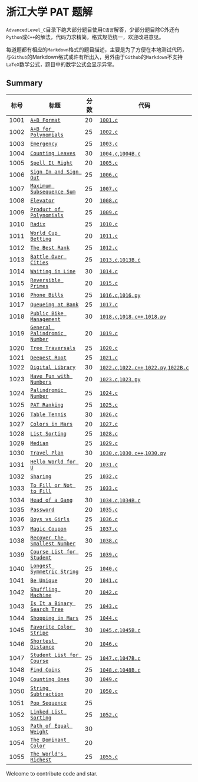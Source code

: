 
# 浙江大学 PAT 题解

`AdvancedLevel_C`目录下绝大部分题目使用`C语言`解答，少部分题目除C外还有`Python`或`C++`的解法，代码力求精简，格式规范统一，欢迎改进意见。

每道题都有相应的`Markdown`格式的题目描述，主要是为了方便在本地测试代码，与`Github`的Markdown格式或许有所出入，另外由于`Github`的`Markdown`不支持`LaTeX`数学公式，题目中的数学公式会显示异常。


## Summary

|标号|标题                                         |分数|代码|
|---|-------------------------------------------|---|---|
|1001|[`A+B Format`][README1001]                 |20|[`1001.c`][1001.c]|
|1002|[`A+B for Polynomials`][README1002]        |25|[`1002.c`][1002.c]|
|1003|[`Emergency`][README1003]                  |25|[`1003.c`][1003.c]|
|1004|[`Counting Leaves`][README1004]            |30|[`1004.c`][1004.c],[`1004B.c`][1004B.c]|
|1005|[`Spell It Right`][README1005]             |20|[`1005.c`][1005.c]|
|1006|[`Sign In and Sign Out`][README1006]       |25|[`1006.c`][1006.c]|
|1007|[`Maximum Subsequence Sum`][README1007]    |25|[`1007.c`][1007.c]|
|1008|[`Elevator`][README1008]                   |20|[`1008.c`][1008.c]|
|1009|[`Product of Polynomials`][README1009]     |25|[`1009.c`][1009.c]|
|1010|[`Radix`][README1010]                      |25|[`1010.c`][1010.c]|
|1011|[`World Cup Betting`][README1011]          |20|[`1011.c`][1011.c]|
|1012|[`The Best Rank`][README1012]              |25|[`1012.c`][1012.c]|
|1013|[`Battle Over Cities`][README1013]         |25|[`1013.c`][1013.c],[`1013B.c`][1013B.c]|
|1014|[`Waiting in Line`][README1014]            |30|[`1014.c`][1014.c]|
|1015|[`Reversible Primes`][README1015]          |20|[`1015.c`][1015.c]|
|1016|[`Phone Bills`][README1016]                |25|[`1016.c`][1016.c],[`1016.py`][1016.py]|
|1017|[`Queueing at Bank`][README1017]           |25|[`1017.c`][1017.c]|
|1018|[`Public Bike Management`][README1018]     |30|[`1018.c`][1018.c],[`1018.c++`][1018.c++],[`1018.py`][1018.py]|
|1019|[`General Palindromic Number`][README1019] |20|[`1019.c`][1019.c]|
|1020|[`Tree Traversals`][README1020]            |25|[`1020.c`][1020.c]|
|1021|[`Deepest Root`][README1021]               |25|[`1021.c`][1021.c]|
|1022|[`Digital Library`][README1022]            |30|[`1022.c`][1022.c],[`1022.c++`][1022.c++],[`1022.py`][1022.py],[`1022B.c`][1022B.c]|
|1023|[`Have Fun with Numbers`][README1023]      |20|[`1023.c`][1023.c],[`1023.py`][1023.py]|
|1024|[`Palindromic Number`][README1024]         |25|[`1024.c`][1024.c]|
|1025|[`PAT Ranking`][README1025]                |25|[`1025.c`][1025.c]|
|1026|[`Table Tennis`][README1026]               |30|[`1026.c`][1026.c]|
|1027|[`Colors in Mars`][README1027]             |20|[`1027.c`][1027.c]|
|1028|[`List Sorting`][README1028]               |25|[`1028.c`][1028.c]|
|1029|[`Median`][README1029]                     |25|[`1029.c`][1029.c]|
|1030|[`Travel Plan`][README1030]                |30|[`1030.c`][1030.c],[`1030.c++`][1030.c++],[`1030.py`][1030.py]|
|1031|[`Hello World for U`][README1031]          |20|[`1031.c`][1031.c]|
|1032|[`Sharing`][README1032]                    |25|[`1032.c`][1032.c]|
|1033|[`To Fill or Not to Fill`][README1033]     |25|[`1033.c`][1033.c]|
|1034|[`Head of a Gang`][README1034]             |30|[`1034.c`][1034.c],[`1034B.c`][1034B.c]|
|1035|[`Password`][README1035]                   |20|[`1035.c`][1035.c]|
|1036|[`Boys vs Girls`][README1036]              |25|[`1036.c`][1036.c]|
|1037|[`Magic Coupon`][README1037]               |25|[`1037.c`][1037.c]|
|1038|[`Recover the Smallest Number`][README1038]|30|[`1038.c`][1038.c]|
|1039|[`Course List for Student`][README1039]    |25|[`1039.c`][1039.c]|
|1040|[`Longest Symmetric String`][README1040]   |25|[`1040.c`][1040.c]|
|1041|[`Be Unique`][README1041]                  |20|[`1041.c`][1041.c]|
|1042|[`Shuffling Machine`][README1042]          |20|[`1042.c`][1042.c]|
|1043|[`Is It a Binary Search Tree`][README1043] |25|[`1043.c`][1043.c]|
|1044|[`Shopping in Mars`][README1044]           |25|[`1044.c`][1044.c]|
|1045|[`Favorite Color Stripe`][README1045]      |30|[`1045.c`][1045.c],[`1045B.c`][1045B.c]|
|1046|[`Shortest Distance`][README1046]          |20|[`1046.c`][1046.c]|
|1047|[`Student List for Course`][README1047]    |25|[`1047.c`][1047.c],[`1047B.c`][1047B.c]|
|1048|[`Find Coins`][README1048]                 |25|[`1048.c`][1048.c],[`1048B.c`][1048B.c]|
|1049|[`Counting Ones`][README1049]              |30|[`1049.c`][1049.c]|
|1050|[`String Subtraction`][README1050]         |20|[`1050.c`][1050.c]|
|1051|[`Pop Sequence`][README1051]               |25||
|1052|[`Linked List Sorting`][README1052]        |25|[`1052.c`][1052.c]|
|1053|[`Path of Equal Weight`][README1053]       |30||
|1054|[`The Dominant Color`][README1054]         |20||
|1055|[`The World's Richest`][README1055]        |25|[`1055.c`][1055.c]|


Welcome to contribute code and star.


[README1001]: AdvancedLevel_C/1001%20A+B%20Format%20(20%20分).md
[README1002]: AdvancedLevel_C/1002%20A+B%20for%20Polynomials%20(25%20分).md
[README1003]: AdvancedLevel_C/1003%20Emergency%20(25%20分).md
[README1004]: AdvancedLevel_C/1004%20Counting%20Leaves%20(30%20分).md
[README1005]: AdvancedLevel_C/1005%20Spell%20It%20Right%20(20%20分).md
[README1006]: AdvancedLevel_C/1006%20Sign%20In%20and%20Sign%20Out%20(25%20分).md
[README1007]: AdvancedLevel_C/1007%20Maximum%20Subsequence%20Sum%20(25%20分).md
[README1008]: AdvancedLevel_C/1008%20Elevator%20(20%20分).md
[README1009]: AdvancedLevel_C/1009%20Product%20of%20Polynomials%20(25%20分).md
[README1010]: AdvancedLevel_C/1010%20Radix%20(25%20分).md
[README1011]: AdvancedLevel_C/1011%20World%20Cup%20Betting%20(20%20分).md
[README1012]: AdvancedLevel_C/1012%20The%20Best%20Rank%20(25%20分).md
[README1013]: AdvancedLevel_C/1013%20Battle%20Over%20Cities%20(25%20分).md
[README1014]: AdvancedLevel_C/1014%20Waiting%20in%20Line%20(30%20分).md
[README1015]: AdvancedLevel_C/1015%20Reversible%20Primes%20(20%20分).md
[README1016]: AdvancedLevel_C/1016%20Phone%20Bills%20(25%20分).md
[README1017]: AdvancedLevel_C/1017%20Queueing%20at%20Bank%20(25%20分).md
[README1018]: AdvancedLevel_C/1018%20Public%20Bike%20Management%20(30%20分).md
[README1019]: AdvancedLevel_C/1019%20General%20Palindromic%20Number%20(20%20分).md
[README1020]: AdvancedLevel_C/1020%20Tree%20Traversals%20(25%20分).md
[README1021]: AdvancedLevel_C/1021%20Deepest%20Root%20(25%20分).md
[README1022]: AdvancedLevel_C/1022%20Digital%20Library%20(30%20分).md
[README1023]: AdvancedLevel_C/1023%20Have%20Fun%20with%20Numbers%20(20%20分).md
[README1024]: AdvancedLevel_C/1024%20Palindromic%20Number%20(25%20分).md
[README1025]: AdvancedLevel_C/1025%20PAT%20Ranking%20(25%20分).md
[README1026]: AdvancedLevel_C/1026%20Table%20Tennis%20(30%20分).md
[README1027]: AdvancedLevel_C/1027%20Colors%20in%20Mars%20(20%20分).md
[README1028]: AdvancedLevel_C/1028%20List%20Sorting%20(25%20分).md
[README1029]: AdvancedLevel_C/1029%20Median%20(25%20分).md
[README1030]: AdvancedLevel_C/1030%20Travel%20Plan%20(30%20分).md
[README1031]: AdvancedLevel_C/1031%20Hello%20World%20for%20U%20(20%20分).md
[README1032]: AdvancedLevel_C/1032%20Sharing%20(25%20分).md
[README1033]: AdvancedLevel_C/1033%20To%20Fill%20or%20Not%20to%20Fill%20(25%20分).md
[README1034]: AdvancedLevel_C/1034%20Head%20of%20a%20Gang%20(30%20分).md
[README1035]: AdvancedLevel_C/1035%20Password%20(20%20分).md
[README1036]: AdvancedLevel_C/1036%20Boys%20vs%20Girls%20(25%20分).md
[README1037]: AdvancedLevel_C/1037%20Magic%20Coupon%20(25%20分).md
[README1038]: AdvancedLevel_C/1038%20Recover%20the%20Smallest%20Number%20(30%20分).md
[README1039]: AdvancedLevel_C/1039%20Course%20List%20for%20Student%20(25%20分).md
[README1040]: AdvancedLevel_C/1040%20Longest%20Symmetric%20String%20(25%20分).md
[README1041]: AdvancedLevel_C/1041%20Be%20Unique%20(20%20分).md
[README1042]: AdvancedLevel_C/1042%20Shuffling%20Machine%20(20%20分).md
[README1043]: AdvancedLevel_C/1043%20Is%20It%20a%20Binary%20Search%20Tree%20(25%20分).md
[README1044]: AdvancedLevel_C/1044%20Shopping%20in%20Mars%20(25%20分).md
[README1045]: AdvancedLevel_C/1045%20Favorite%20Color%20Stripe%20(30%20分).md
[README1046]: AdvancedLevel_C/1046%20Shortest%20Distance%20(20%20分).md
[README1047]: AdvancedLevel_C/1047%20Student%20List%20for%20Course%20(25%20分).md
[README1048]: AdvancedLevel_C/1048%20Find%20Coins%20(25%20分).md
[README1049]: AdvancedLevel_C/1049%20Counting%20Ones%20(30%20分).md
[README1050]: AdvancedLevel_C/1050%20String%20Subtraction%20(20%20分).md
[README1051]: AdvancedLevel_C/1051%20Pop%20Sequence%20(25%20分).md
[README1052]: AdvancedLevel_C/1052%20Linked%20List%20Sorting%20(25%20分).md
[README1053]: AdvancedLevel_C/1053%20Path%20of%20Equal%20Weight%20(30%20分).md
[README1054]: AdvancedLevel_C/1054%20The%20Dominant%20Color%20(20%20分).md
[README1055]: AdvancedLevel_C/1055%20The%20World's%20Richest%20(25%20分).md
[1001.c]: AdvancedLevel_C/1001.c
[1002.c]: AdvancedLevel_C/1002.c
[1003.c]: AdvancedLevel_C/1003.c
[1004.c]: AdvancedLevel_C/1004.c
[1004B.c]: AdvancedLevel_C/1004B.c
[1005.c]: AdvancedLevel_C/1005.c
[1006.c]: AdvancedLevel_C/1006.c
[1007.c]: AdvancedLevel_C/1007.c
[1008.c]: AdvancedLevel_C/1008.c
[1009.c]: AdvancedLevel_C/1009.c
[1010.c]: AdvancedLevel_C/1010.c
[1011.c]: AdvancedLevel_C/1011.c
[1012.c]: AdvancedLevel_C/1012.c
[1013.c]: AdvancedLevel_C/1013.c
[1013B.c]: AdvancedLevel_C/1013B.c
[1014.c]: AdvancedLevel_C/1014.c
[1015.c]: AdvancedLevel_C/1015.c
[1016.c]: AdvancedLevel_C/1016.c
[1016.py]: AdvancedLevel_C/1016.py
[1017.c]: AdvancedLevel_C/1017.c
[1018.c]: AdvancedLevel_C/1018.c
[1018.c++]: AdvancedLevel_C/1018.c++
[1018.py]: AdvancedLevel_C/1018.py
[1019.c]: AdvancedLevel_C/1019.c
[1020.c]: AdvancedLevel_C/1020.c
[1021.c]: AdvancedLevel_C/1021.c
[1022.c]: AdvancedLevel_C/1022.c
[1022.c++]: AdvancedLevel_C/1022.c++
[1022.py]: AdvancedLevel_C/1022.py
[1022B.c]: AdvancedLevel_C/1022B.c
[1023.c]: AdvancedLevel_C/1023.c
[1023.py]: AdvancedLevel_C/1023.py
[1024.c]: AdvancedLevel_C/1024.c
[1025.c]: AdvancedLevel_C/1025.c
[1026.c]: AdvancedLevel_C/1026.c
[1027.c]: AdvancedLevel_C/1027.c
[1028.c]: AdvancedLevel_C/1028.c
[1029.c]: AdvancedLevel_C/1029.c
[1030.c]: AdvancedLevel_C/1030.c
[1030.c++]: AdvancedLevel_C/1030.c++
[1030.py]: AdvancedLevel_C/1030.py
[1031.c]: AdvancedLevel_C/1031.c
[1032.c]: AdvancedLevel_C/1032.c
[1033.c]: AdvancedLevel_C/1033.c
[1034.c]: AdvancedLevel_C/1034.c
[1034B.c]: AdvancedLevel_C/1034B.c
[1035.c]: AdvancedLevel_C/1035.c
[1036.c]: AdvancedLevel_C/1036.c
[1037.c]: AdvancedLevel_C/1037.c
[1038.c]: AdvancedLevel_C/1038.c
[1039.c]: AdvancedLevel_C/1039.c
[1040.c]: AdvancedLevel_C/1040.c
[1041.c]: AdvancedLevel_C/1041.c
[1042.c]: AdvancedLevel_C/1042.c
[1043.c]: AdvancedLevel_C/1043.c
[1044.c]: AdvancedLevel_C/1044.c
[1045.c]: AdvancedLevel_C/1045.c
[1045B.c]: AdvancedLevel_C/1045B.c
[1046.c]: AdvancedLevel_C/1046.c
[1047.c]: AdvancedLevel_C/1047.c
[1047B.c]: AdvancedLevel_C/1047B.c
[1048.c]: AdvancedLevel_C/1048.c
[1048B.c]: AdvancedLevel_C/1048B.c
[1049.c]: AdvancedLevel_C/1049.c
[1050.c]: AdvancedLevel_C/1050.c
[1052.c]: AdvancedLevel_C/1052.c
[1055.c]: AdvancedLevel_C/1055.c
